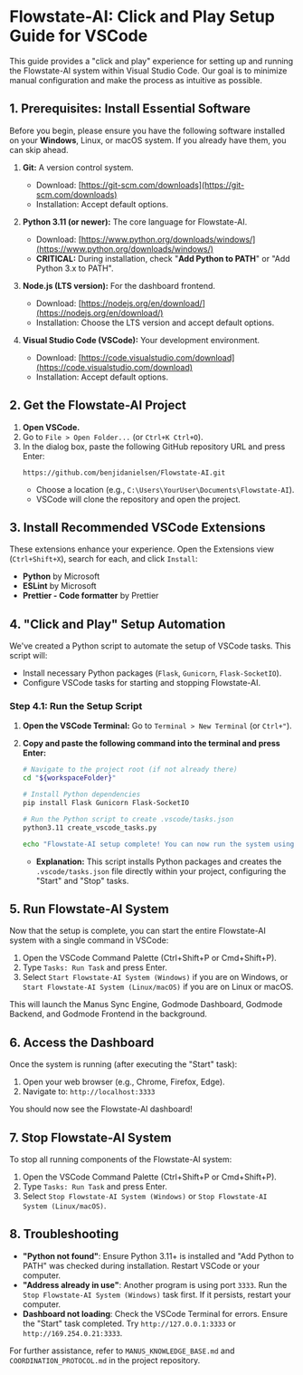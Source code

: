 # Flowstate-AI: Click and Play Setup Guide for VSCode

This guide provides a "click and play" experience for setting up and running the Flowstate-AI system within Visual Studio Code. Our goal is to minimize manual configuration and make the process as intuitive as possible.

## 1. Prerequisites: Install Essential Software

Before you begin, please ensure you have the following software installed on your **Windows**, Linux, or macOS system. If you already have them, you can skip ahead.

1.  **Git:** A version control system.
    *   Download: [https://git-scm.com/downloads](https://git-scm.com/downloads)
    *   Installation: Accept default options.

2.  **Python 3.11 (or newer):** The core language for Flowstate-AI.
    *   Download: [https://www.python.org/downloads/windows/](https://www.python.org/downloads/windows/)
    *   **CRITICAL:** During installation, check "**Add Python to PATH**" or "Add Python 3.x to PATH".

3.  **Node.js (LTS version):** For the dashboard frontend.
    *   Download: [https://nodejs.org/en/download/](https://nodejs.org/en/download/)
    *   Installation: Choose the LTS version and accept default options.

4.  **Visual Studio Code (VSCode):** Your development environment.
    *   Download: [https://code.visualstudio.com/download](https://code.visualstudio.com/download)
    *   Installation: Accept default options.

## 2. Get the Flowstate-AI Project

1.  **Open VSCode.**
2.  Go to `File > Open Folder...` (or `Ctrl+K Ctrl+O`).
3.  In the dialog box, paste the following GitHub repository URL and press Enter:
    ```
    https://github.com/benjidanielsen/Flowstate-AI.git
    ```
    *   Choose a location (e.g., `C:\Users\YourUser\Documents\Flowstate-AI`).
    *   VSCode will clone the repository and open the project.

## 3. Install Recommended VSCode Extensions

These extensions enhance your experience. Open the Extensions view (`Ctrl+Shift+X`), search for each, and click `Install`:

*   **Python** by Microsoft
*   **ESLint** by Microsoft
*   **Prettier - Code formatter** by Prettier

## 4. "Click and Play" Setup Automation

We've created a Python script to automate the setup of VSCode tasks. This script will:

*   Install necessary Python packages (`Flask`, `Gunicorn`, `Flask-SocketIO`).
*   Configure VSCode tasks for starting and stopping Flowstate-AI.

### Step 4.1: Run the Setup Script

1.  **Open the VSCode Terminal:** Go to `Terminal > New Terminal` (or `Ctrl+"`).
2.  **Copy and paste the following command into the terminal and press Enter:**

    ```bash
    # Navigate to the project root (if not already there)
    cd "${workspaceFolder}"

    # Install Python dependencies
    pip install Flask Gunicorn Flask-SocketIO

    # Run the Python script to create .vscode/tasks.json
    python3.11 create_vscode_tasks.py

    echo "Flowstate-AI setup complete! You can now run the system using VSCode tasks."
    ```

    *   **Explanation:** This script installs Python packages and creates the `.vscode/tasks.json` file directly within your project, configuring the "Start" and "Stop" tasks.

## 5. Run Flowstate-AI System

Now that the setup is complete, you can start the entire Flowstate-AI system with a single command in VSCode:

1.  Open the VSCode Command Palette (Ctrl+Shift+P or Cmd+Shift+P).
2.  Type `Tasks: Run Task` and press Enter.
3.  Select `Start Flowstate-AI System (Windows)` if you are on Windows, or `Start Flowstate-AI System (Linux/macOS)` if you are on Linux or macOS.

This will launch the Manus Sync Engine, Godmode Dashboard, Godmode Backend, and Godmode Frontend in the background.

## 6. Access the Dashboard

Once the system is running (after executing the "Start" task):

1.  Open your web browser (e.g., Chrome, Firefox, Edge).
2.  Navigate to: `http://localhost:3333`

You should now see the Flowstate-AI dashboard!

## 7. Stop Flowstate-AI System

To stop all running components of the Flowstate-AI system:

1.  Open the VSCode Command Palette (Ctrl+Shift+P or Cmd+Shift+P).
2.  Type `Tasks: Run Task` and press Enter.
3.  Select `Stop Flowstate-AI System (Windows)` or `Stop Flowstate-AI System (Linux/macOS)`.

## 8. Troubleshooting

*   **"Python not found"**: Ensure Python 3.11+ is installed and "Add Python to PATH" was checked during installation. Restart VSCode or your computer.
*   **"Address already in use"**: Another program is using port `3333`. Run the `Stop Flowstate-AI System (Windows)` task first. If it persists, restart your computer.
*   **Dashboard not loading**: Check the VSCode Terminal for errors. Ensure the "Start" task completed. Try `http://127.0.0.1:3333` or `http://169.254.0.21:3333`.

For further assistance, refer to `MANUS_KNOWLEDGE_BASE.md` and `COORDINATION_PROTOCOL.md` in the project repository.

